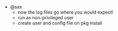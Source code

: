 - @sax
  - now the log files go where you would expect!
  - run as non-privileged user
  - create user and config file on pkg install

